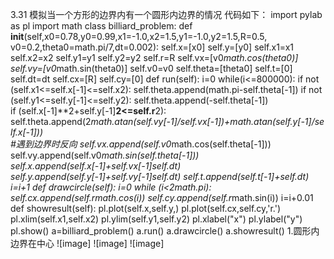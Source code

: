 3.31
模拟当一个方形的边界内有一个圆形内边界的情况 
代码如下：
import pylab as pl
import math
class billiard_problem:
    def __init__(self,x0=0.78,y0=0.99,x1=-1.0,x2=1.5,y1=-1.0,y2=1.5,R=0.5,
                   v0=0.2,theta0=math.pi/7,dt=0.002):
        self.x=[x0]
        self.y=[y0]
        self.x1=x1
        self.x2=x2
        self.y1=y1
        self.y2=y2
        self.r=R
        self.vx=[v0*math.cos(theta0)]
        self.vy=[v0*math.sin(theta0)]
        self.v0=v0
        self.theta=[theta0]
        self.t=[0]
        self.dt=dt
        self.cx=[R]
        self.cy=[0]
    def run(self):
        i=0
        while(i<=800000):
            if not (self.x1<=self.x[-1]<=self.x2):
                self.theta.append(math.pi-self.theta[-1])
            if not (self.y1<=self.y[-1]<=self.y2):
                self.theta.append(-self.theta[-1])                           
            if (self.x[-1]**2+self.y[-1]**2<=self.r**2):
                self.theta.append(2*math.atan(self.vy[-1]/self.vx[-1])+math.atan(self.y[-1]/self.x[-1]))              
            #遇到边界时反向
            self.vx.append(self.v0*math.cos(self.theta[-1]))
            self.vy.append(self.v0*math.sin(self.theta[-1]))
            self.x.append(self.x[-1]+self.vx[-1]*self.dt)
            self.y.append(self.y[-1]+self.vy[-1]*self.dt)
            self.t.append(self.t[-1]+self.dt)
            i=i+1
    def drawcircle(self):
        i=0
        while (i<2*math.pi):
            self.cx.append(self.r*math.cos(i))
            self.cy.append(self.r*math.sin(i))
            i=i+0.01
    def showresult(self):
        pl.plot(self.x,self.y,)
        pl.plot(self.cx,self.cy,'r.')
        pl.xlim(self.x1,self.x2)
        pl.ylim(self.y1,self.y2)
        pl.xlabel("x")
        pl.ylabel("y")
        pl.show()
a=billiard_problem()
a.run()
a.drawcircle()
a.showresult()
1.圆形内边界在中心
![image]
![image]
![image]
